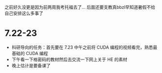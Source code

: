 之前好久没更是因为前两周我考托福去了... 后面还要支教真bbzl早知道暑假不给自己安排这么多事了
# 7.22-23
* 科研导向的任务：首先要在 7.23 中午之前将 CUDA 编程的视频看完，熟悉最基础的 CUDA 编程
* 下午看一下格密码的教材然后去交流一下网上关于 HE 的素材
* 晚上估计是要备课了